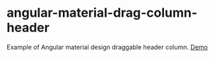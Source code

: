 # angular-material-drag-column-header
Example of Angular material design draggable header column.
[Demo](https://stackblitz.com/github/dddeeennn/angular-material-drag-column-header)
 
